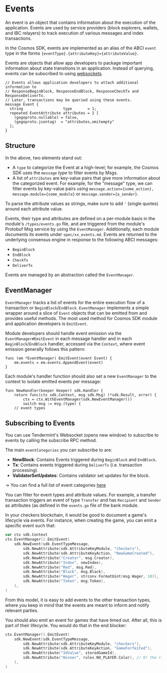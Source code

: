 # Events

An event is an object that contains information about the execution of the application. Events are used by service providers (block explorers, wallets, and IBC relayers) to track execution of various messages and index transactions.

In the Cosmos SDK, events are implemented as an alias of the ABCI `event` type in the forms `{eventType}.{attributeKey}={attributeValue}`.

Events are objects that allow app developers to package important information about state transitions in an application. Instead of querying, events can be subscribed to using [websockets](https://docs.tendermint.com/master/tendermint-core/subscription.html#subscribing-to-events-via-websocket).

```
// Events allows application developers to attach additional information to
// ResponseBeginBlock, ResponseEndBlock, ResponseCheckTx and ResponseDeliverTx.
// Later, transactions may be queried using these events.
message Event {
  string                  type       = 1;
  repeated EventAttribute attributes = 2 [
    (gogoproto.nullable) = false,
    (gogoproto.jsontag)  = "attributes,omitempty"
  ];
}
```

## Structure

In the above, two elements stand out:

* A `type` to categorize the Event at a high-level; for example, the Cosmos SDK uses the `message` _type_ to filter events by Msgs.
* A list of `attributes` are key-value pairs that give more information about the categorized event. For example, for the "message" type, we can filter events by key-value pairs using `message.action={some_action}, message.module={some_module}` or `message.sender={a_sender}`.

<HighlightBox type=”info”>

To parse the attribute values as strings, make sure to add `'` (single quotes) around each attribute value.

</HighlightBox>

Events, their type and attributes are defined on a per-module basis in the module's `/types/events.go` file, and are triggered from the module's Protobuf Msg service by using the `EventManager`. Additionally, each module documents its events under `spec/xx_events.md`.
Events are returned to the underlying consensus engine in response to the following ABCI messages:

* `BeginBlock`
* `EndBlock`
* `CheckTx`
* `DeliverTx`

Events are managed by an abstraction called the `EventManager`.

## EventManager

`EventManager` tracks a list of events for the entire execution flow of a transaction or `BeginBlock`/`EndBlock`. `EventManager` implements a simple wrapper around a slice of `Event` objects that can be emitted from and provides useful methods. The most used method for Cosmos SDK module and application developers is `EmitEvent`.

<HighlightBox type=”info”>

Module developers should handle event emission via the `EventManager#EmitEvent` in each message handler and in each `BeginBlock`/`EndBlock` handler, accessed via the `Context`, where event emission generally follows this pattern:

```
func (em *EventManager) EmitEvent(event Event) {
    em.events = em.events.AppendEvent(event)
}
```

Each module's handler function should also set a new `EventManager` to the context to isolate emitted events per message:

```
func NewHandler(keeper Keeper) sdk.Handler {
    return func(ctx sdk.Context, msg sdk.Msg) (*sdk.Result, error) {
        ctx = ctx.WithEventManager(sdk.NewEventManager())
        switch msg := msg.(type) {
    // event types
```

</HighlightBox>

## Subscribing to Events

You can use Tendermint's Websocket (opens new window) to subscribe to events by calling the subscribe RPC method.

The main `eventCategories` you can subscribe to are:

* **NewBlock**: Contains Events triggered during `BeginBlock` and `EndBlock`.
* **Tx**: Contains events triggered during `DeliverTx` (i.e. transaction processing).
* **ValidatorSetUpdates**: Contains validator set updates for the block.

<HighlightBox type=”info”>

→ You can find a full list of event categories [here](https://godoc.org/github.com/tendermint/tendermint/types#pkg-constants)

</HighlightBox>

You can filter for event types and attribute values. For example, a transfer transaction triggers an event of type `Transfer` and has `Recipient` and `Sender` as attributes (as defined in the `events.go` file of the bank module.

<ExpansionPanel title="Show me some code for my checkers blockchain">

In your checkers blockchain, it would be good to document a game's lifecycle via events. For instance, when creating the game, you can emit a specific event such that:

```go
var ctx sdk.Context
ctx.EventManager().EmitEvent(
    sdk.NewEvent(sdk.EventTypeMessage,
        sdk.NewAttribute(sdk.AttributeKeyModule, "checkers"),
        sdk.NewAttribute(sdk.AttributeKeyAction, "NewGameCreated"),
        sdk.NewAttribute("Creator", msg.Creator),
        sdk.NewAttribute("Index", newIndex),
        sdk.NewAttribute("Red", msg.Red),
        sdk.NewAttribute("Black", msg.Black),
        sdk.NewAttribute("Wager", strconv.FormatUint(msg.Wager, 10)),
        sdk.NewAttribute("Token", msg.Token),
    ),
)
```
From this model, it is easy to add events to the other transaction types, where you keep in mind that the events are meant to inform and notify relevant parties.

You should also emit an event for games that have timed out. After all, this is part of their lifecycle. You would do that in the end blocker:

```go
ctx.EventManager().EmitEvent(
    sdk.NewEvent(sdk.EventTypeMessage,
        sdk.NewAttribute(sdk.AttributeKeyModule, "checkers"),
        sdk.NewAttribute(sdk.AttributeKeyAction, "GameForfeited"),
        sdk.NewAttribute("IdValue", storedGameId),
        sdk.NewAttribute("Winner", rules.NO_PLAYER.Color), // Or the rightful winner.
    ),
)
```

</ExpansionPanel>
